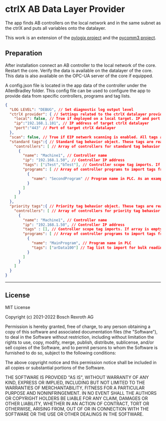 # ctrlX AB Data Layer Provider

The app finds AB controllers on the local network and in the same subnet as the ctrlX and puts all variables onto the datalayer. 

This work is an extension of the [pylogix  project](https://pypi.org/project/pylogix/) and the [pycomm3 project](https://pypi.org/project/pycomm3/).

## Preparation

After installation connect an AB controller to the local network of the core. Restart the core. Verify the data is available on the datalayer of the core. This data is also available on the OPC-UA server of the core if equipped. 

A config.json file is located in the app data of the controller under the AllenBradley folder. This config file can be used to configure the app to provide data from specific controllers, programs and tag lists. 

```json
{
  "LOG LEVEL": "DEBUG", // Set diagnostic log output level 
  "ctrlX provider": { // Settings related to the ctrlX datalayer provider
    "local": false, // True if deployed on a local target. IP and port are unnecessary in this case
    "ip":"192.168.1.101", // IP address of target ctrlX datalayer
    "port":"443" // Port of target ctrlX datalayer
  },    
  "scan": false, // True if EIP network scanning is enabled. All tags are imported in this case
  "standard tags":{ // Standard tag behavior object. These tags are read/written by individual request
    "controllers": [ // Array of controllers for standard tag behavior
      {
        "name": "Machine1", // Controller name
        "ip": "192.168.1.50", // Controller IP address
        "tags": ["iTest","bTest"], // Controller scope tag imports. If array is empty, none are provided. Delete key entirely to import all.
        "programs": [ // Array of controller programs to import tags from
          {
            "name": "SecondProgram" // Program name in PLC. As an example, the "tags" key is excluded indicating a full program tag import.
          }
        ]
      }
    ]
  },
  "priority tags":{ // Priority tag behavior object. These tags are read in a bulk fashion on a cyclic basis
    "controllers": [ // Array of controllers for priority tag behavior
      {
        "name": "Machine1", // Controller name
        "ip": "192.168.1.50", // Controller IP address
        "tags" : [], // Controller scope tag imports. If array is empty, none are provided. Delete key entirely to import all.
        "programs": [ // Array of controller programs to import tags from
          {
            "name": "MainProgram", // Program name in PLC
            "tags": ["arData100"] // Tag list to import for bulk reading
          }
        ]
      }
    ]
  }
}
```
 
___

## License

MIT License

Copyright (c) 2021-2022 Bosch Rexroth AG

Permission is hereby granted, free of charge, to any person obtaining a copy
of this software and associated documentation files (the "Software"), to deal
in the Software without restriction, including without limitation the rights
to use, copy, modify, merge, publish, distribute, sublicense, and/or sell
copies of the Software, and to permit persons to whom the Software is
furnished to do so, subject to the following conditions:

The above copyright notice and this permission notice shall be included in all
copies or substantial portions of the Software.

THE SOFTWARE IS PROVIDED "AS IS", WITHOUT WARRANTY OF ANY KIND, EXPRESS OR
IMPLIED, INCLUDING BUT NOT LIMITED TO THE WARRANTIES OF MERCHANTABILITY,
FITNESS FOR A PARTICULAR PURPOSE AND NONINFRINGEMENT. IN NO EVENT SHALL THE
AUTHORS OR COPYRIGHT HOLDERS BE LIABLE FOR ANY CLAIM, DAMAGES OR OTHER
LIABILITY, WHETHER IN AN ACTION OF CONTRACT, TORT OR OTHERWISE, ARISING FROM,
OUT OF OR IN CONNECTION WITH THE SOFTWARE OR THE USE OR OTHER DEALINGS IN THE
SOFTWARE.
